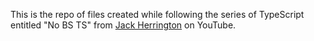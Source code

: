 This is the repo of files created while following the series of TypeScript entitled "No BS TS" from [Jack Herrington](https://www.youtube.com/@jherr) on YouTube.
